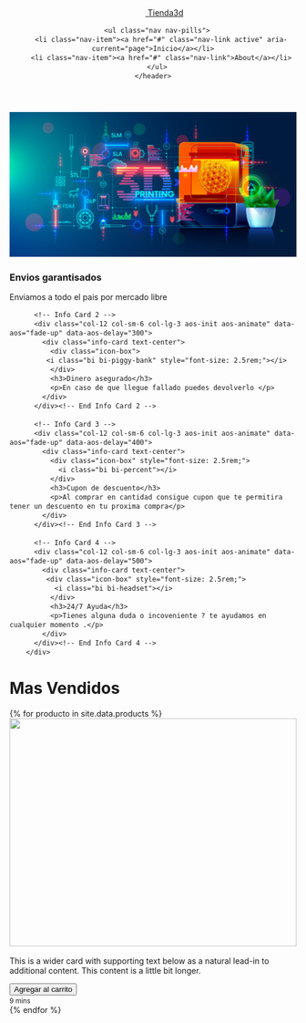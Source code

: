 <div class="container">
    <header class="d-flex flex-wrap justify-content-center py-3 mb-4 border-bottom">
      <a href="/" class="d-flex align-items-center mb-3 mb-md-0 me-md-auto link-body-emphasis text-decoration-none">
        <svg class="bi me-2" width="40" height="32" aria-hidden="true"><use xlink:href="#bootstrap"></use></svg>
        <span class="fs-4">Tienda3d</span>
      </a>

      <ul class="nav nav-pills">
        <li class="nav-item"><a href="#" class="nav-link active" aria-current="page">Inicio</a></li>
        <li class="nav-item"><a href="#" class="nav-link">About</a></li>
      </ul>
    </header>
  </div>
  <div class="p-4 p-md-5 mb-4 rounded text-body-emphasis bg-body-secondary">
   <img src="./assets/img/head.jpg" class="img-fluid" width="1296">
  </div>
  <div class="row g-4 justify-content-center">
          <!-- Info Card 1 -->
          <div class="col-12 col-sm-6 col-lg-3 aos-init aos-animate" data-aos="fade-up" data-aos-delay="200">
            <div class="info-card text-center">
              <div class="icon-box">
              <i class="bi bi-truck" style="font-size: 2.5rem;"></i>
              </div>
              <h3>Envios garantisados</h3>
              <p>Enviamos a todo el pais   por mercado libre  </p>
            </div>
          </div><!-- End Info Card 1 -->

          <!-- Info Card 2 -->
          <div class="col-12 col-sm-6 col-lg-3 aos-init aos-animate" data-aos="fade-up" data-aos-delay="300">
            <div class="info-card text-center">
              <div class="icon-box">
             <i class="bi bi-piggy-bank" style="font-size: 2.5rem;"></i>
              </div>
              <h3>Dinero asegurado</h3>
              <p>En caso de que llegue fallado puedes devolverlo </p>
            </div>
          </div><!-- End Info Card 2 -->

          <!-- Info Card 3 -->
          <div class="col-12 col-sm-6 col-lg-3 aos-init aos-animate" data-aos="fade-up" data-aos-delay="400">
            <div class="info-card text-center">
              <div class="icon-box" style="font-size: 2.5rem;">
                <i class="bi bi-percent"></i>
              </div>
              <h3>Cupon de descuento</h3>
              <p>Al comprar en cantidad consigue cupon que te permitira tener un descuento en tu proxima compra</p>
            </div>
          </div><!-- End Info Card 3 -->

          <!-- Info Card 4 -->
          <div class="col-12 col-sm-6 col-lg-3 aos-init aos-animate" data-aos="fade-up" data-aos-delay="500">
            <div class="info-card text-center">
             <div class="icon-box" style="font-size: 2.5rem;">
               <i class="bi bi-headset"></i>
              </div>
              <h3>24/7 Ayuda</h3>
              <p>Tienes alguna duda o incoveniente ? te ayudamos en cualquier momento .</p>
            </div>
          </div><!-- End Info Card 4 -->
        </div>
<h1>Mas Vendidos</h1>
<div class="row">

<div class="row row-cols-1 row-cols-sm-2 row-cols-md-3 g-3">
       {% for producto in site.data.products %}
        <div class="col">
          <div class="card shadow-sm">
            <img src="{{ producto.image }}"  width="100%" height="400">
            <div class="card-body">
              <p class="card-text">This is a wider card with supporting text below as a natural lead-in to additional content. This content is a little bit longer.</p>
              <div class="d-flex justify-content-between align-items-center">
                <div class="btn-group">
                  <button class="btn btn-primary" onclick="addToCart({{ producto.id }}, '{{ producto.name }}', {{ producto.price }})">Agregar al carrito</button>
                </div>
                <small class="text-body-secondary">9 mins</small>
              </div>
            </div>
          </div>
        </div>
        {% endfor %}
 </div>

</div>
